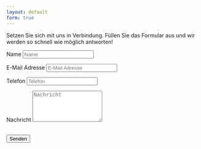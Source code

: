 ```yaml
---
layout: default
form: true
---
```


<p>Setzen Sie sich mit uns in Verbindung. Füllen Sie das Formular aus und wir werden so schnell wie möglich antworten!</p>
<form name="sentMessage" id="contactForm" novalidate>
  <div class="control-group">
    <div class="form-group floating-label-form-group controls">
      <label>Name</label>
      <input type="text" class="form-control" placeholder="Name" id="name" required data-validation-required-message="Bitte Namen eingeben...">
      <p class="help-block text-danger"></p>
    </div>
  </div>
  <div class="control-group">
    <div class="form-group floating-label-form-group controls">
      <label>E-Mail Adresse</label>
      <input type="email" class="form-control" placeholder="E-Mail Adresse" id="email" required data-validation-required-message="Bitte E-Mail eingeben...">
      <p class="help-block text-danger"></p>
    </div>
  </div>
  <div class="control-group">
    <div class="form-group floating-label-form-group controls">
      <label>Telefon</label>
      <input type="phone" class="form-control" placeholder="Telefon" id="phone">
      <p class="help-block text-danger"></p>
    </div>
  </div>
  <div class="control-group">
    <div class="form-group floating-label-form-group controls">
      <label>Nachricht</label>
      <textarea rows="5" class="form-control" placeholder="Nachricht" id="message" required data-validation-required-message="Bitte Nachricht eingeben..."></textarea>
      <p class="help-block text-danger"></p>
    </div>
  </div>
  <br>
  <div id="success"></div>
  <div class="form-group">
    <button type="submit" class="btn btn-primary" id="sendMessageButton">Senden</button>
  </div>
</form>
